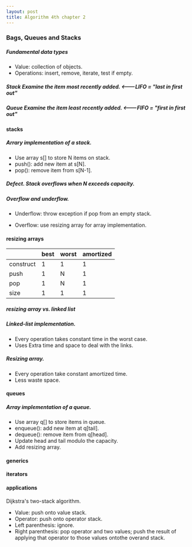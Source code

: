 ```yaml
---
layout: post
title: Algorithm 4th chapter 2
---
```


### **Bags, Queues and Stacks**

##### Fundamental data types

* Value: collection of objects.
* Operations: insert, remove, iterate, test if empty.

##### Stack Examine the item most recently added. <---LIFO = "last in first out"

##### Queue Examine the item least recently added. <---FIFO = "first in first out"

#### **stacks**

##### Arrary implementation of a stack.
* Use array s[] to store N items on stack.
* push(): add new item at s[N].
* pop(): remove item from s[N-1].

##### Defect. Stack overflows when N exceeds capacity.

##### Overflow and underflow.

* Underflow: throw exception if pop from an empty stack.

* Overflow: use resizing array for array implementation.

#### resizing arrays

 |           |    best    | worst | amortized |
 |-----------|------------|-------|-----------|
 |construct  |      1     |   1   |     1     |
 |push       |      1     |   N   |     1     | 
 |pop        |      1     |   N   |     1     |
 |size       |      1     |   1   |     1     |

##### resizing array vs. linked list

##### Linked-list implementation.
* Every operation takes constant time in the worst case.
* Uses Extra time and space to deal with the links.

##### Resizing array.
* Every operation take constant amortized time.
* Less waste space.

#### **queues**

##### Array implementation of a queue.

* Use array q[] to store items in queue.
* enqueue(): add new item at q[tail].
* dequeue(): remove item from q[head].
* Update head and tail modulo the capacity.
* Add resizing array.

#### **generics**

#### **iterators**

#### **applications**

Dijkstra's two-stack algorithm.

* Value: push onto value stack.
* Operator: push onto operator stack.
* Left parenthesis: ignore.
* Right parenthesis: pop operator and two values; push the result of applying that operator to those values ontothe overand stack.
